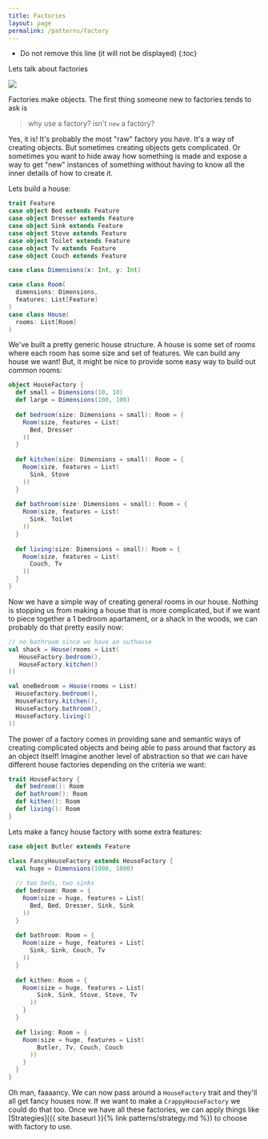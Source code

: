 ```yaml
---
title: Factories
layout: page
permalink: /patterns/factory
---
```


* Do not remove this line (it will not be displayed)
{:toc}

Lets talk about factories

![](https://media.giphy.com/media/10aADbYxnJlc9q/giphy.gif)

Factories make objects.  The first thing someone new to factories tends to ask is

> why use a factory? isn't `new` a factory?

Yes, it is! It's probably the most "raw" factory you have. It's a way of creating objects.  But sometimes creating objects gets complicated. Or sometimes you want to hide away how something is made and expose a way to get "new" instances of something without having to know all the inner details of how to create it. 

Lets build a house:

```scala
trait Feature
case object Bed extends Feature
case object Dresser extends Feature
case object Sink extends Feature
case object Stove extends Feature
case object Toilet extends Feature
case object Tv extends Feature
case object Couch extends Feature

case class Dimensions(x: Int, y: Int)

case class Room(
  dimensions: Dimensions,
  features: List[Feature]
)
case class House(  
  rooms: List[Room]
)
```

We've built a pretty generic house structure. A house is some set of rooms where each room has some size and set of features.  We can build any house we want! But, it might be nice to provide some easy way to build out common rooms:

```scala
object HouseFactory {
  def small = Dimensions(10, 10)
  def large = Dimensions(100, 100)
  
  def bedroom(size: Dimensions = small): Room = {
    Room(size, features = List(
      Bed, Dresser
    ))
  }
  
  def kitchen(size: Dimensions = small): Room = {
    Room(size, features = List(
      Sink, Stove
    ))
  }
  
  def bathroom(size: Dimensions = small): Room = {
    Room(size, features = List(
      Sink, Toilet
    ))
  }
  
  def living(size: Dimensions = small): Room = {
    Room(size, features = List(
      Couch, Tv
    ))
  }
}
```

Now we have a simple way of creating general rooms in our house. Nothing is stopping us from making a house that is more complicated, but if we want to piece together a 1 bedroom apartament, or a shack in the woods, we can probably do that pretty easily now:

```scala
// no bathroom since we have an outhouse
val shack = House(rooms = List(
   HouseFactory.bedroom(),
   HouseFactory.kitchen()
))

val oneBedroom = House(rooms = List(
  Housefactory.bedroom(),
  HouseFactory.kitchen(),
  HouseFactory.bathroom(),
  HouseFactory.living()
))
```

The power of a factory comes in providing sane and semantic ways of creating complicated objects and being able to pass around that factory as an object itself! Imagine another level of abstraction so that we can have different house factories depending on the criteria we want:

```scala
trait HouseFactory {
  def bedroom(): Room
  def bathroom(): Room
  def kithen(): Room
  def living(): Room
}
```

Lets make a fancy house factory with some extra features:

```scala
case object Butler extends Feature

class FancyHouseFactory extends HouseFactory {
  val huge = Dimensions(1000, 1000)
  
  // two beds, two sinks
  def bedroom: Room = {
    Room(size = huge, features = List(
      Bed, Bed, Dresser, Sink, Sink
    ))
  }
   
  def bathroom: Room = {
    Room(size = huge, features = List(
      Sink, Sink, Couch, Tv
    ))
  }
  
  def kithen: Room = {
    Room(size = huge, features = List(
        Sink, Sink, Stove, Stove, Tv
      ))
    }
  }
  
  def living: Room = {
    Room(size = huge, features = List(
        Butler, Tv, Couch, Couch
      ))
    }
  }
}
```

Oh man, faaaancy.  We can now pass around a `HouseFactory` trait and they'll all get fancy houses now.  If we want to make a `CrappyHouseFactory` we could do that too.  Once we have all these factories, we can apply things like [Strategies]({{ site.baseurl }}{% link patterns/strategy.md %}) to choose with factory to use.  